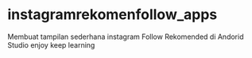 # instagramrekomenfollow_apps

Membuat tampilan sederhana instagram Follow Rekomended di Andorid Studio
enjoy
keep learning
